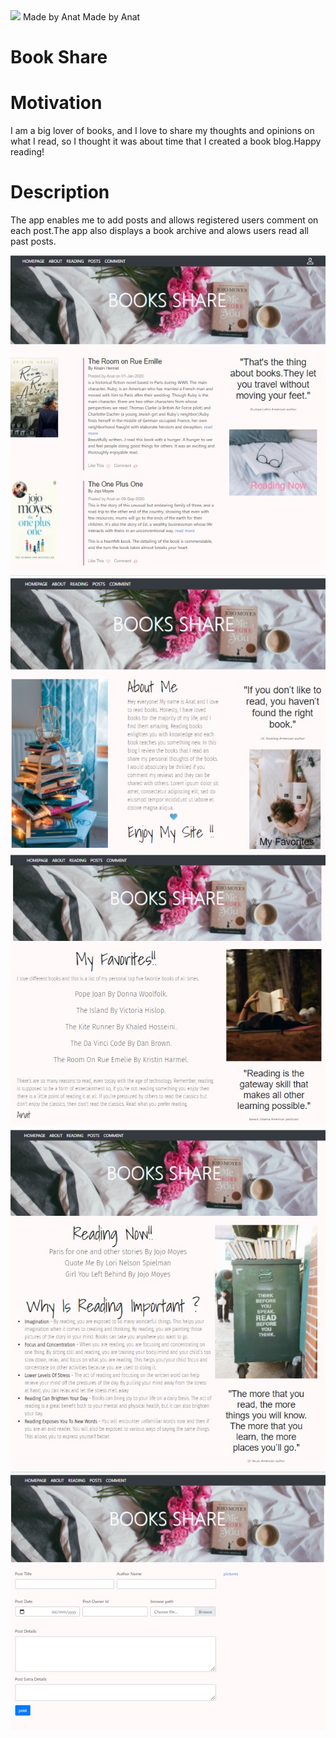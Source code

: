<div id="container" style="white-space:nowrap">
<div style="display:inline-block">
  <img src="https://img.icons8.com/office/80/000000/api.png"/>
  Made by Anat
</div>
<div style="display:inline-block; white-space:nowrap;">
   Made by Anat
</div>
 </div> 




# Book Share


  
# Motivation
  
I am a big lover of books, and I love to share my thoughts and opinions on what I read, so I thought it was about time that I created a book blog.Happy reading!
  
# Description

The app enables me to add posts and allows registered users comment on each post.The app also displays a book archive and alows users read all past posts.
  
![Image](main.jpg)
![Image](about.jpg)
![Image](favorites.jpg)
![Image](reading.jpg)
![Image](post.jpg)

